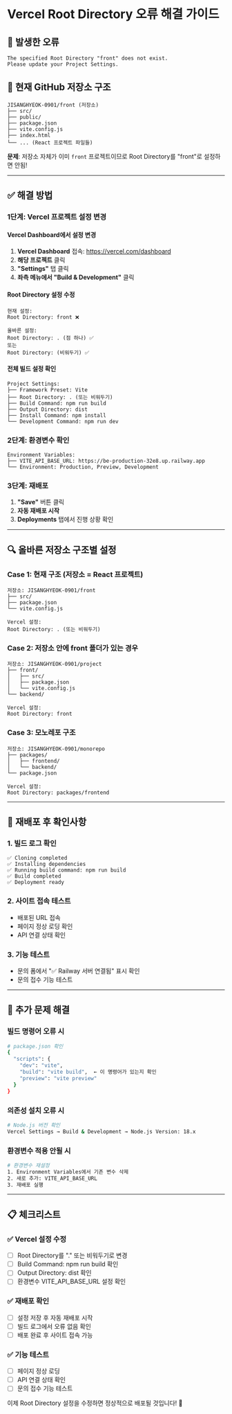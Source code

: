 # Vercel Root Directory 오류 해결 가이드

## 🚨 발생한 오류
```
The specified Root Directory "front" does not exist. 
Please update your Project Settings.
```

## 📁 현재 GitHub 저장소 구조
```
JISANGHYEOK-0901/front (저장소)
├── src/
├── public/
├── package.json
├── vite.config.js
├── index.html
└── ... (React 프로젝트 파일들)
```

**문제**: 저장소 자체가 이미 `front` 프로젝트이므로 Root Directory를 "front"로 설정하면 안됨!

---

## ✅ 해결 방법

### 1단계: Vercel 프로젝트 설정 변경

#### Vercel Dashboard에서 설정 변경
1. **Vercel Dashboard** 접속: https://vercel.com/dashboard
2. **해당 프로젝트** 클릭
3. **"Settings"** 탭 클릭
4. **좌측 메뉴에서 "Build & Development"** 클릭

#### Root Directory 설정 수정
```
현재 설정:
Root Directory: front ❌

올바른 설정:
Root Directory: . (점 하나) ✅
또는
Root Directory: (비워두기) ✅
```

#### 전체 빌드 설정 확인
```
Project Settings:
├── Framework Preset: Vite
├── Root Directory: . (또는 비워두기)
├── Build Command: npm run build
├── Output Directory: dist
├── Install Command: npm install
└── Development Command: npm run dev
```

### 2단계: 환경변수 확인
```
Environment Variables:
├── VITE_API_BASE_URL: https://be-production-32e8.up.railway.app
└── Environment: Production, Preview, Development
```

### 3단계: 재배포
1. **"Save"** 버튼 클릭
2. **자동 재배포 시작**
3. **Deployments** 탭에서 진행 상황 확인

---

## 🔍 올바른 저장소 구조별 설정

### Case 1: 현재 구조 (저장소 = React 프로젝트)
```
저장소: JISANGHYEOK-0901/front
├── src/
├── package.json
└── vite.config.js

Vercel 설정:
Root Directory: . (또는 비워두기)
```

### Case 2: 저장소 안에 front 폴더가 있는 경우
```
저장소: JISANGHYEOK-0901/project
├── front/
│   ├── src/
│   ├── package.json
│   └── vite.config.js
└── backend/

Vercel 설정:
Root Directory: front
```

### Case 3: 모노레포 구조
```
저장소: JISANGHYEOK-0901/monorepo
├── packages/
│   ├── frontend/
│   └── backend/
└── package.json

Vercel 설정:
Root Directory: packages/frontend
```

---

## 🚀 재배포 후 확인사항

### 1. 빌드 로그 확인
```
✅ Cloning completed
✅ Installing dependencies
✅ Running build command: npm run build
✅ Build completed
✅ Deployment ready
```

### 2. 사이트 접속 테스트
- 배포된 URL 접속
- 페이지 정상 로딩 확인
- API 연결 상태 확인

### 3. 기능 테스트
- 문의 폼에서 "✅ Railway 서버 연결됨" 표시 확인
- 문의 접수 기능 테스트

---

## 🔧 추가 문제 해결

### 빌드 명령어 오류 시
```bash
# package.json 확인
{
  "scripts": {
    "dev": "vite",
    "build": "vite build",  ← 이 명령어가 있는지 확인
    "preview": "vite preview"
  }
}
```

### 의존성 설치 오류 시
```bash
# Node.js 버전 확인
Vercel Settings → Build & Development → Node.js Version: 18.x
```

### 환경변수 적용 안될 시
```bash
# 환경변수 재설정
1. Environment Variables에서 기존 변수 삭제
2. 새로 추가: VITE_API_BASE_URL
3. 재배포 실행
```

---

## 📋 체크리스트

### ✅ Vercel 설정 수정
- [ ] Root Directory를 "." 또는 비워두기로 변경
- [ ] Build Command: npm run build 확인
- [ ] Output Directory: dist 확인
- [ ] 환경변수 VITE_API_BASE_URL 설정 확인

### ✅ 재배포 확인
- [ ] 설정 저장 후 자동 재배포 시작
- [ ] 빌드 로그에서 오류 없음 확인
- [ ] 배포 완료 후 사이트 접속 가능

### ✅ 기능 테스트
- [ ] 페이지 정상 로딩
- [ ] API 연결 상태 확인
- [ ] 문의 접수 기능 테스트

이제 Root Directory 설정을 수정하면 정상적으로 배포될 것입니다! 🎉
